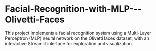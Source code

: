 # Facial-Recognition-with-MLP---Olivetti-Faces
This project implements a facial recognition system using a Multi-Layer Perceptron (MLP) neural network on the Olivetti faces dataset, with an interactive Streamlit interface for exploration and visualization.
